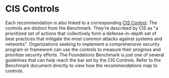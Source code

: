 # CIS Controls

Each recommendation is also linked to a corresponding [CIS Control](https://www.cisecurity.org/controls/). The
controls are distinct from the Benchmark. They’re described by CIS as "a prioritized set of actions that collectively
form a defense-in-depth set of best practices that mitigate the most common attacks against systems and networks".
Organizations seeking to implement a comprehensive security program or framework can use the controls to measure their
progress and prioritize security efforts. The Foundations Benchmark is just one of several guidelines that can help
reach the bar set by the CIS Controls. Refer to the Benchmark document directly to view how the recommendations map to
controls.
